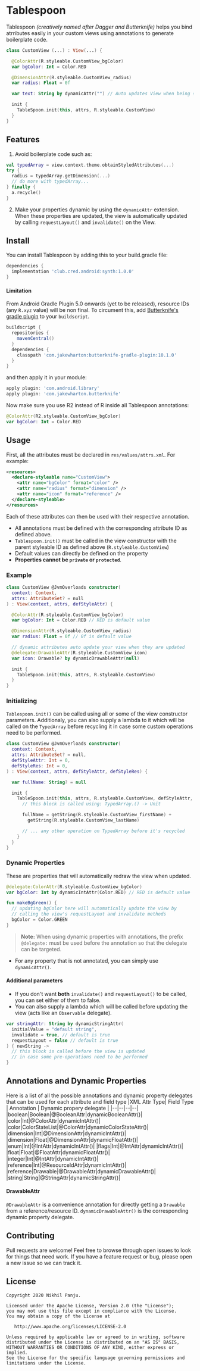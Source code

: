 # Tablespoon

Tablespoon *(creatively named after Dagger and Butterknife)* helps you bind atrributes easily in your custom views using annotations to generate boilerplate code.
```kotlin
class CustomView (...) : View(...) {

  @ColorAttr(R.styleable.CustomView_bgColor)
  var bgColor: Int = Color.RED

  @DimensionAttr(R.styleable.CustomView_radius)
  var radius: Float = 0f

  var text: String by dynamicAttr("") // Auto updates View when being set

  init {
    TableSpoon.init(this, attrs, R.styleable.CustomView)
  }
}
```

## Features

 1. Avoid boilerplate code such as:
```kotlin
val typedArray = view.context.theme.obtainStyledAttributes(...)
try {
  radius = typedArray.getDimension(...)
  // do more with typedArray...
} finally {
  a.recycle()
}
```
2. Make your properties dynamic by using the `dynamicAttr` extension. When these properties are updated, the view is automatically updated by calling `requestLayout()` and `invalidate()` on the View.

## Install
You can install Tablespoon by adding this to your build.gradle file:

```groovy
dependencies {
  implementation 'club.cred.android:synth:1.0.0'
}
```
#### Limitation
From Android Gradle Plugin 5.0 onwards (yet to be released), resource IDs (any `R.xyz` value) will be non final. To circument this, add [Butterknife's gradle plugin](https://github.com/JakeWharton/butterknife#library-projects) to your `buildscript`.
```groovy
buildscript {
  repositories {
    mavenCentral()
  }
  dependencies {
    classpath 'com.jakewharton:butterknife-gradle-plugin:10.1.0'
  }
}
```

and then apply it in your module:

```groovy
apply plugin: 'com.android.library'
apply plugin: 'com.jakewharton.butterknife'
```
Now make sure you use R2 instead of R inside all Tablespoon annotations:

```kotlin
@ColorAttr(R2.styleable.CustomView_bgColor)
var bgColor: Int = Color.RED
```


## Usage

First, all the attributes must be declared in `res/values/attrs.xml`. For example:

```xml
<resources>
  <declare-styleable name="CustomView">
    <attr name="bgColor" format="color" />
    <attr name="radius" format="dimension" />
    <attr name="icon" format="reference" />
  </declare-styleable>
</resources>
```

Each of these attributes can then be used with their respective annotation.
- All annotations must be defined with the corresponding attribute ID as defined above.
- `Tablespoon.init()` must be called in the view constructor  with the parent styleable ID as defined above (`R.styleable.CustomView`)
- Default values can directly be defined on the property
- **Properties cannot be `private` or `protected`**.

### Example
```kotlin
class CustomView @JvmOverloads constructor(
  context: Context,
  attrs: AttributeSet? = null
) : View(context, attrs, defStyleAttr) {

  @ColorAttr(R.styleable.CustomView_bgColor)
  var bgColor: Int = Color.RED // RED is default value

  @DimensionAttr(R.styleable.CustomView_radius)
  var radius: Float = 0f // 0f is default value

  // dynamic attributes auto update your view when they are updated
  @delegate:DrawableAttr(R.styleable.CustomView_icon)
  var icon: Drawable? by dynamicDrawableAttr(null)

  init {
    TableSpoon.init(this, attrs, R.styleable.CustomView)
  }
}
```

### Initializing
`Tablespoon.init()` can be called using all or some of the view constructor parameters.
Additionaly, you can also supply a lambda to it which will be called on the `TypedArray` before recycling it in case some custom operations need to be performed.

```kotlin
class CustomView @JvmOverloads constructor(
  context: Context,
  attrs: AttributeSet? = null,
  defStyleAttr: Int = 0,
  defStyleRes: Int = 0,
) : View(context, attrs, defStyleAttr, defStyleRes) {

  var fullName: String? = null

  init {
    TableSpoon.init(this, attrs, R.styleable.CustomView, defStyleAttr, defStyleRes) {
      // this block is called using: TypedArray.() -> Unit

      fullName = getString(R.styleable.CustomView_firstName) +
        getString(R.styleable.CustomView_lastName)

      // ... any other operation on TypedArray before it's recycled
    }
  }
}
```


### Dynamic Properties
These are properties that will automatically redraw the view when updated.
```kotlin
@delegate:ColorAttr(R.styleable.CustomView_bgColor)
var bgColor: Int by dynamicIntAttr(Color.RED) // RED is default value

fun makeBgGreen() {
  // updating bgColor here will automatically update the view by
  // calling the view's requestLayout and invalidate methods
  bgColor = Color.GREEN
}
```
> **Note:** When using dynamic properties with annotations, the prefix `@delegate:` must be used before the annotation so that the delegate can be targeted.

- For any property that is not annotated, you can simply use `dynamicAttr()`.

#### Additional parameters
- If you don't want **both** `invalidate()` and `requestLayout()` to be called, you can set either of them to false.
- You can also supply a lambda which will be called before updating the view (acts like an `Observable` delegate).
```kotlin
var stringAttr: String by dynamicStringAttr(
  initialValue = "default string",
  invalidate = true, // default is true
  requestLayout = false // default is true
) { newString ->
  // this block is called before the view is updated
  // in case some pre-operations need to be performed
}

```

## Annotations and Dynamic Properties

Here is a list of all the possible annotations and dynamic property delegates that can be used for each attribute and field type
|XML Attr Type| Field Type | Annotation | Dynamic propery delegate |
|--|--|--|--|
|boolean|Boolean|@BooleanAttr|dynamicBooleanAttr()|
|color|Int|@ColorAttr|dynamicIntAttr()|
|color|ColorStateList|@ColorAttr|dynamicColorStateAttr()|
|dimension|Int|@DimensionAttr|dynamicIntAttr()|
|dimension|Float|@DimensionAttr|dynamicFloatAttr()|
|enum|Int|@IntAttr|dynamicIntAttr()|
|flags|Int|@IntAttr|dynamicIntAttr()|
|float|Float|@FloatAttr|dynamicFloatAttr()|
|integer|Int|@IntAttr|dynamicIntAttr()|
|reference|Int|@ResourceIdAttr|dynamicIntAttr()|
|reference|Drawable|@DrawableAttr|dynamicDrawableAttr()|
|string|String|@StringAttr|dynamicStringAttr()|

#### DrawableAttr
`@DrawableAttr` is a convenience annotation for directly getting a `Drawable` from a reference/resource ID.
`dynamicDrawableAttr()` is the corresponding dynamic property delegate.


## Contributing

Pull requests are welcome! Feel free to browse through open issues to look for things that need work. If you have a feature request or bug, please open a new issue so we can track it.


## License


```
Copyright 2020 Nikhil Panju.

Licensed under the Apache License, Version 2.0 (the "License");
you may not use this file except in compliance with the License.
You may obtain a copy of the License at

   http://www.apache.org/licenses/LICENSE-2.0

Unless required by applicable law or agreed to in writing, software
distributed under the License is distributed on an "AS IS" BASIS,
WITHOUT WARRANTIES OR CONDITIONS OF ANY KIND, either express or implied.
See the License for the specific language governing permissions and
limitations under the License.
```
